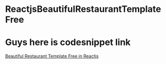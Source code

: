 # ReactjsBeautifulRestaurantTemplateFree<br>
# Guys here is codesnippet link <br>
<a href="https://therichpost.com/beautiful-restaurant-template-free-in-reactjs/">Beautiful Restaurant Template Free in Reactjs</a>

